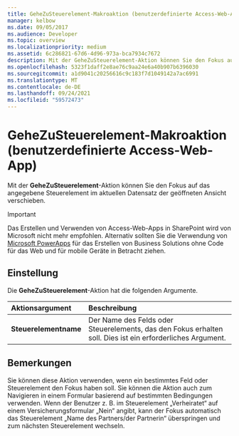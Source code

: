 ```yaml
---
title: GeheZuSteuerelement-Makroaktion (benutzerdefinierte Access-Web-App)
manager: kelbow
ms.date: 09/05/2017
ms.audience: Developer
ms.topic: overview
ms.localizationpriority: medium
ms.assetid: 6c286821-67d6-4d96-973a-bca7934c7672
description: Mit der GeheZuSteuerelement-Aktion können Sie den Fokus auf das angegebene Steuerelement im aktuellen Datensatz der geöffneten Ansicht verschieben.
ms.openlocfilehash: 5323f1daff2e8ae76c9aa24e6a40b907b6396030
ms.sourcegitcommit: a1d9041c20256616c9c183f7d1049142a7ac6991
ms.translationtype: MT
ms.contentlocale: de-DE
ms.lasthandoff: 09/24/2021
ms.locfileid: "59572473"
---
```

# <a name="gotocontrol-macro-action-access-custom-web-app"></a>GeheZuSteuerelement-Makroaktion (benutzerdefinierte Access-Web-App)

Mit der **GeheZuSteuerelement**-Aktion können Sie den Fokus auf das angegebene Steuerelement im aktuellen Datensatz der geöffneten Ansicht verschieben. 
  
> [!IMPORTANT]
> Das Erstellen und Verwenden von Access-Web-Apps in SharePoint wird von Microsoft nicht mehr empfohlen. Alternativ sollten Sie die Verwendung von [Microsoft PowerApps](https://powerapps.microsoft.com/en-us/) für das Erstellen von Business Solutions ohne Code für das Web und für mobile Geräte in Betracht ziehen. 
  
## <a name="setting"></a>Einstellung

Die **GeheZuSteuerelement**-Aktion hat die folgenden Argumente. 
  
|**Aktionsargument**|**Beschreibung**|
|:-----|:-----|
|**Steuerelementname** <br/> |Der Name des Felds oder Steuerelements, das den Fokus erhalten soll. Dies ist ein erforderliches Argument.  <br/> |
   
## <a name="remarks"></a>Bemerkungen

Sie können diese Aktion verwenden, wenn ein bestimmtes Feld oder Steuerelement den Fokus haben soll. Sie können die Aktion auch zum Navigieren in einem Formular basierend auf bestimmten Bedingungen verwenden. Wenn der Benutzer z. B. im Steuerelement „Verheiratet“ auf einem Versicherungsformular „Nein“ angibt, kann der Fokus automatisch das Steuerelement „Name des Partners/der Partnerin“ überspringen und zum nächsten Steuerelement wechseln.
  

